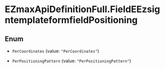 # EZmaxApiDefinitionFull.FieldEEzsigntemplateformfieldPositioning

## Enum


* `PerCoordinates` (value: `"PerCoordinates"`)

* `PerPositioningPattern` (value: `"PerPositioningPattern"`)


